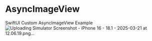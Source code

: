 # AsyncImageView
SwiftUI Custom AsyncImageView Example
![Uploading Simulator Screenshot - iPhone 16 - 18.1 - 2025-03-21 at 12.06.19.png…]()
